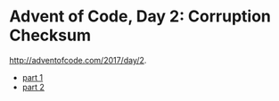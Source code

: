 # Advent of Code, Day 2: Corruption Checksum

http://adventofcode.com/2017/day/2.

* [part 1](https://github.com/JPry/advent-of-code/blob/master/src/y2017/day02/part1.php)
* [part 2](https://github.com/JPry/advent-of-code/blob/master/src/y2017/day02/part2.php)
